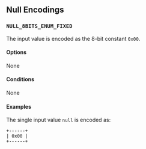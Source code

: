 Null Encodings
--------------

### `NULL_8BITS_ENUM_FIXED`

The input value is encoded as the 8-bit constant `0x00`.

#### Options

None

#### Conditions

None

#### Examples

The single input value `null` is encoded as:

```
+------+
| 0x00 |
+------+
```
